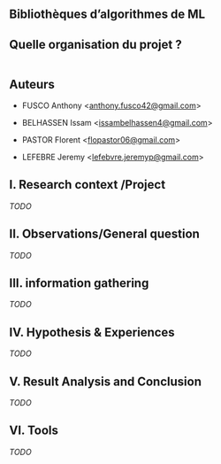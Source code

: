 ```text

```

## Bibliothèques d’algorithmes de ML

## Quelle organisation du projet ?

```text

```

## Auteurs

* FUSCO  Anthony &lt;anthony.fusco42@gmail.com&gt;

* BELHASSEN Issam &lt;issambelhassen4@gmail.com&gt;

* PASTOR Florent &lt;flopastor06@gmail.com&gt;

* LEFEBRE  Jeremy &lt;lefebvre.jeremyp@gmail.com&gt;

## I. Research context /Project

_TODO_

## II. Observations/General question

_TODO_

## III. information gathering

_TODO_

## IV. Hypothesis & Experiences

_TODO_

## V. Result Analysis and Conclusion

_TODO_

## VI. Tools

_TODO_



